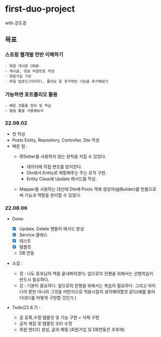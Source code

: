 # first-duo-project
with 강도경

## 목표
### 스프링 웹개발 전반 이해하기 
	- 회원 게시판 CRUD
    - 게시글, 댓글 비밀번호 작성
	- 회원가입 기반
	- 파일 업로드(이미지), 좋아요 등 추가적인 기능을 추가해보기

### 가능하면 포트폴리오 활용
	- 배운 것들을 정리 및 학습
	- 협업 툴을 사용해보자

### 22.08.02 
- 첫 작성
- Posts Entity, Repository, Controller, Dto 작성
- 배운 점 :
    - @Setter를 사용하지 않는 원칙을 지킬 수 있었다.
        - 데이터에 직접 변조를 방지한다.
        - Dto에서 Entity로 매핑해주는 주는 로직 구현.
        - Entity Class에 Update 메서드를 작성.
	
    - Mapper를 사용하는 대신에 Dto에 Posts 객체 생성자(@Builder)를 만듦으로써 기능과 역할을 분리할 수 있었다. 

### 22.08.06
- Done:
    - [x] Update, Delete 핸들러 메서드 완성
    - [x] Service 클래스 
    - [x] 테스트 
    - [x] 템플릿
    - DB 연동
  
- 소감 : 
  - 정 : 나도 동욱님의 책을 끝내봐야겠다. 앞으로의 진행을 위해서는 선행학습이 반드시 필요하다.
  - 강 : 기본이 중요하다. 앞으로의 진행을 위해서는 복습이 필요하다. 그리고 아이디어 뿐만 아니라 그것을 어떤식으로 적용시킬지 생각해야할것 같다(예를 들어 다대다를 어떻게 구현할 것인가.)

- Todo(22.8.7) : 
  - 글 등록,수정 템플릿 및 기능 구현 + 삭제 구현
  - 글자 깨짐 및 템플릿 오타 수정
  - 회원 엔티티 생성, 글과 매핑 (회원가입 및 DB연동은 추후에)